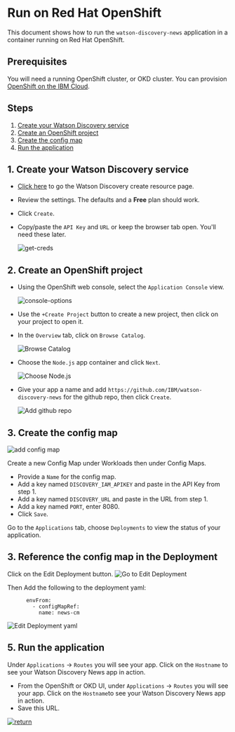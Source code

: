 # Run on Red Hat OpenShift

This document shows how to run the `watson-discovery-news` application in a container running on Red Hat OpenShift.

## Prerequisites

You will need a running OpenShift cluster, or OKD cluster. You can provision [OpenShift on the IBM Cloud](https://cloud.ibm.com/kubernetes/catalog/openshiftcluster).

## Steps

1. [Create your Watson Discovery service](#1-create-your-watson-discovery-service)
1. [Create an OpenShift project](#2-create-an-openshift-project)
1. [Create the config map](#3-create-the-config-map)
1. [Run the application](#4-run-the-application)

## 1. Create your Watson Discovery service

* [Click here](https://cloud.ibm.com/catalog/services/discovery) to go the Watson Discovery create resource page.
* Review the settings. The defaults and a **Free** plan should work.
* Click `Create`.
* Copy/paste the `API Key` and `URL` or keep the browser tab open. You'll need these later.

  ![get-creds](https://raw.githubusercontent.com/IBM/pattern-utils/master/watson-discovery/get-creds.png)

## 2. Create an OpenShift project

* Using the OpenShift web console, select the `Application Console` view.

  ![console-options](https://raw.githubusercontent.com/IBM/pattern-utils/master/openshift/openshift-app-console-option.png)

* Use the `+Create Project` button to create a new project, then click on your project to open it.

* In the `Overview` tab, click on `Browse Catalog`.

  ![Browse Catalog](https://raw.githubusercontent.com/IBM/pattern-utils/master/openshift/openshift-browse-catalog.png)

* Choose the `Node.js` app container and click `Next`.

  ![Choose Node.js](https://raw.githubusercontent.com/IBM/pattern-utils/master/openshift/openshift-choose-nodejs.png)

* Give your app a name and add `https://github.com/IBM/watson-discovery-news` for the github repo, then click `Create`.

  ![Add github repo](https://raw.githubusercontent.com/IBM/pattern-utils/master/openshift/openshift-add-github-repo.png)

## 3. Create the config map

  ![add config map](https://raw.githubusercontent.com/kdeif/watson-discovery-news/master/doc/source/images/edit-configmap.png)

Create a new Config Map under Workloads then under Config Maps.

* Provide a `Name` for the config map.
* Add a key named `DISCOVERY_IAM_APIKEY` and paste in the API Key from step 1.
* Add a key named `DISCOVERY_URL` and paste in the URL from step 1.
* Add a key named `PORT`, enter 8080.
* Click `Save`.

Go to the `Applications` tab, choose `Deployments` to view the status of your application.

## 3. Reference the config map in the Deployment

Click on the Edit Deployment button.
![Go to Edit Deployment](https://raw.githubusercontent.com/kdeif/watson-discovery-news/master/doc/source/images/edit-deployment.png)

Then Add the following to the deployment yaml:

          envFrom: 
            - configMapRef:
              name: news-cm
              
![Edit Deployment yaml](https://raw.githubusercontent.com/kdeif/watson-discovery-news/master/doc/source/images/edit-deployment-yaml.png)

## 5. Run the application

Under `Applications` -> `Routes` you will see your app. Click on the `Hostname` to see your Watson Discovery News app in action.

* From the OpenShift or OKD UI, under `Applications` -> `Routes` you will see your app. Click on the `Hostname`to see your Watson Discovery News app in action.
* Save this URL.

[![return](https://raw.githubusercontent.com/IBM/pattern-utils/master/deploy-buttons/return.png)](https://github.com/IBM/watson-discovery-news#deployment-options)
